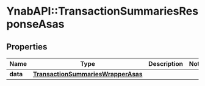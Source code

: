 # YnabAPI::TransactionSummariesResponseAsas

## Properties
Name | Type | Description | Notes
------------ | ------------- | ------------- | -------------
**data** | [**TransactionSummariesWrapperAsas**](TransactionSummariesWrapperAsas.md) |  | 


